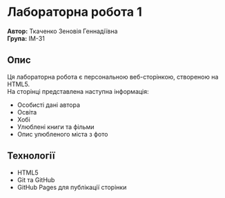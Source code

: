# Лабораторна робота 1

**Автор:** Ткаченко Зеновія Геннадіївна  
**Група:** ІМ-31   

## Опис
Ця лабораторна робота є персональною веб-сторінкою, створеною на HTML5.  
На сторінці представлена наступна інформація:  
- Особисті дані автора  
- Освіта  
- Хобі  
- Улюблені книги та фільми  
- Опис улюбленого міста з фото  

## Технології
- HTML5  
- Git та GitHub  
- GitHub Pages для публікації сторінки  